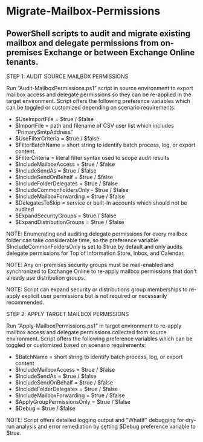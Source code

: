 # Migrate-Mailbox-Permissions
## PowerShell scripts to audit and migrate existing mailbox and delegate permissions from on-premises Exchange or between Exchange Online tenants.

STEP 1: AUDIT SOURCE MAILBOX PERMISSIONS

Run “Audit-MailboxPermissions.ps1” script in source environment to export mailbox access and delegate permissions so they can be re-applied in the target environment. Script offers the following preference variables which can be toggled or customized depending on scenario requirements:
* $UseImportFile = $true / $false
* $ImportFile = path and filename of CSV user list which includes “PrimarySmtpAddress”
* $UseFilterCriteria = $true / $false
* $FilterBatchName = short string to identify batch process, log, or export content.
* $FilterCriteria = literal filter syntax used to scope audit results
* $IncludeMailboxAccess = $true / $false 
* $IncludeSendAs = $true / $false
* $IncludeSendOnBehalf = $true / $false
* $IncludeFolderDelegates = $true / $false
* $IncludeCommonFoldersOnly - $true / $false
* $IncludeMailboxForwarding = $true / $false
* $DelegatesToSkip = service or built-In accounts which should not be audited
* $ExpandSecurityGroups = $true / $false
* $ExpandDistributionGroups = $true / $false

NOTE: Enumerating and auditing delegate permissions for every mailbox folder can take considerable time, so the preference variable $IncludeCommonFoldersOnly is set to $true by default and only audits delegate permissions for Top of Information Store, Inbox, and Calendar.

NOTE: Any on-premises security groups must be mail-enabled and synchronized to Exchange Online to re-apply mailbox permissions that don't already use distribution groups.

NOTE: Script can expand security or distributions group memberships to re-apply explicit user permissions but is not required or necessarily recommended.

STEP 2: APPLY TARGET MAILBOX PERMISSIONS

Run “Apply-MailboxPermissions.ps1” in target environment to re-apply mailbox access and delegate permissions collected from source environment. Script offers the following preference variables which can be toggled or customized based on scenario requirements:
* $BatchName = short string to identify batch process, log, or export content
* $IncludeMailboxAccess = $true / $false
* $IncludeSendAs = $true / $false
* $IncludeSendOnBehalf = $true / $false
* $IncludeFolderDelegates = $true / $false
* $IncludeMailboxForwarding = $true / $false
* $ApplyGroupPermissionsOnly = $true / $false
* $Debug = $true / $false

NOTE: Script offers detailed logging output and "WhatIf" debugging for dry-run analysis and error remediation by setting $Debug preference variable to $true.
